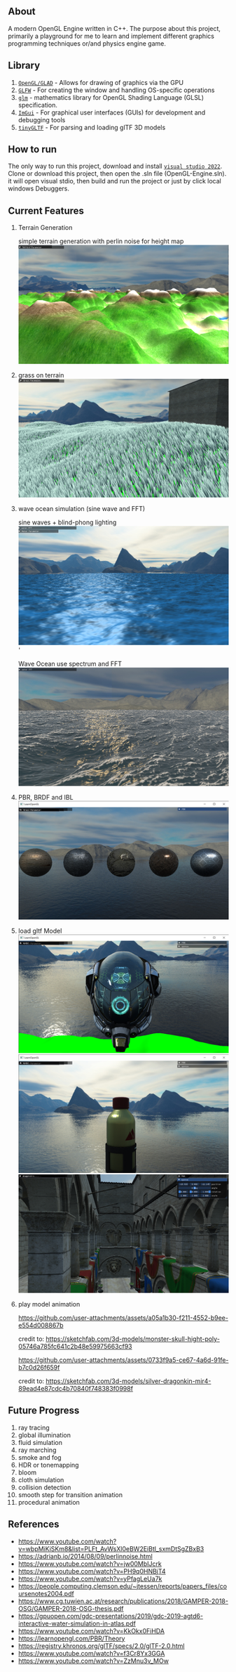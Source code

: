 ## About
A modern OpenGL Engine written in C++. The purpose about this project, primarily a playground for me to learn and implement different graphics programming techniques or/and physics engine game.

## Library
1. [`OpenGL/GLAD`](https://glad.dav1d.de/) - Allows for drawing of graphics via the GPU
2. [`GLFW`](https://www.glfw.org/) - For creating the window and handling OS-specific operations
3. [`glm`](https://github.com/g-truc/glm) - mathematics library for OpenGL Shading Language (GLSL) specification.
4. [`ImGui`](https://github.com/ocornut/imgui) - For graphical user interfaces (GUIs) for development and debugging tools
5. [`tinyGLTF`](https://github.com/syoyo/tinygltf) - For parsing and loading glTF 3D models

## How to run
The only way to run this project, download and install [`visual studio 2022`](https://visualstudio.microsoft.com/vs/). Clone or download this project, then open the .sln file (OpenGL-Engine.sln).
it will open visual stdio, then build and run the project or just by click local windows Debuggers.

## Current Features
1. Terrain Generation

   simple terrain generation with perlin noise for height map
   ![terrain_generation_1](screenshots/terrain_generation_1.png)
   
3. grass on terrain
   ![grass_1](screenshots/grass.png)
   
4. wave ocean simulation (sine wave and FFT)

   sine waves + blind-phong lighting
   ![sine_waves](screenshots/sine_waves_water.png)'
   
   Wave Ocean use spectrum and FFT
  ![ocean_FFT](screenshots/ocean_waves_FFT.png)
6. PBR, BRDF and IBL
   ![example_PBR](screenshots/pbr.png)
7. load gltf Model
   ![model_1](screenshots/pbr_1.png)
   ![model_2](screenshots/pbr_2.png)
   ![model_3](screenshots/sponza.png)
8. play model animation
   
   https://github.com/user-attachments/assets/a05a1b30-f211-4552-b9ee-e554d008867b

   credit to: https://sketchfab.com/3d-models/monster-skull-hight-poly-05746a785fc641c2b48e59975663cf93
   
   https://github.com/user-attachments/assets/0733f9a5-ce67-4a6d-91fe-b7c0d26f659f
   
   credit to: https://sketchfab.com/3d-models/silver-dragonkin-mir4-89ead4e87cdc4b70840f748383f0998f
## Future Progress
1. ray tracing
2. global illumination
3. fluid simulation
4. ray marching
5. smoke and fog
6. HDR or tonemapping
7. bloom
8. cloth simulation
9. collision detection
10. smooth step for transition animation
11. procedural animation

## References
- https://www.youtube.com/watch?v=wbpMiKiSKm8&list=PLFt_AvWsXl0eBW2EiBtl_sxmDtSgZBxB3
- https://adrianb.io/2014/08/09/perlinnoise.html
- https://www.youtube.com/watch?v=jw00MbIJcrk
- https://www.youtube.com/watch?v=PH9q0HNBjT4
- https://www.youtube.com/watch?v=yPfagLeUa7k
- https://people.computing.clemson.edu/~jtessen/reports/papers_files/coursenotes2004.pdf
- https://www.cg.tuwien.ac.at/research/publications/2018/GAMPER-2018-OSG/GAMPER-2018-OSG-thesis.pdf
- https://gpuopen.com/gdc-presentations/2019/gdc-2019-agtd6-interactive-water-simulation-in-atlas.pdf
- https://www.youtube.com/watch?v=KkOkx0FiHDA
- https://learnopengl.com/PBR/Theory
- https://registry.khronos.org/glTF/specs/2.0/glTF-2.0.html
- https://www.youtube.com/watch?v=f3Cr8Yx3GGA
- https://www.youtube.com/watch?v=ZzMnu3v_MOw
